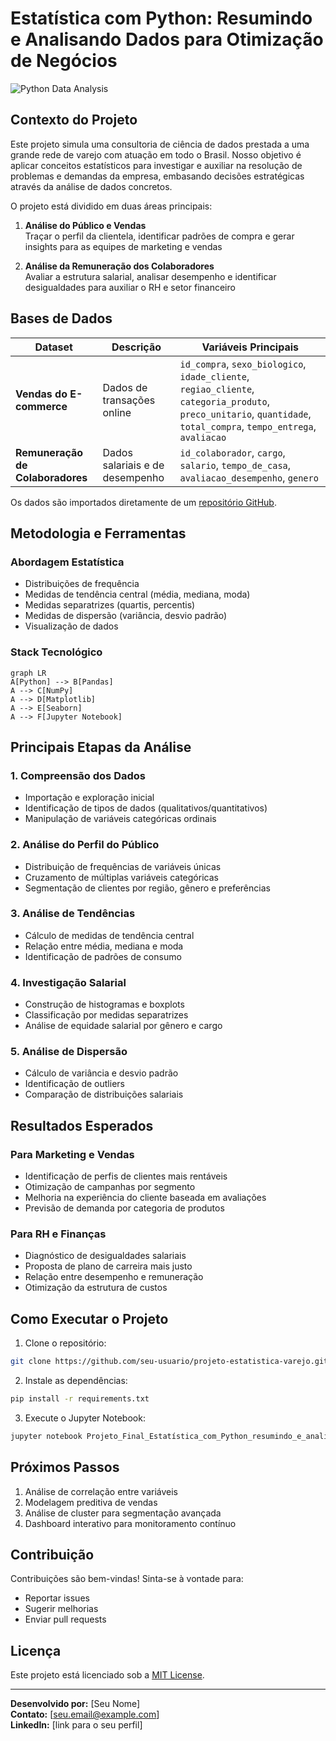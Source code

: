 # Estatística com Python: Resumindo e Analisando Dados para Otimização de Negócios

![Python Data Analysis](https://images.unsplash.com/photo-1551288049-bebda4e38f71?ixlib=rb-1.2.1&auto=format&fit=crop&w=1200&h=400&q=80)

## Contexto do Projeto

Este projeto simula uma consultoria de ciência de dados prestada a uma grande rede de varejo com atuação em todo o Brasil. Nosso objetivo é aplicar conceitos estatísticos para investigar e auxiliar na resolução de problemas e demandas da empresa, embasando decisões estratégicas através da análise de dados concretos.

O projeto está dividido em duas áreas principais:

1. **Análise do Público e Vendas**  
   Traçar o perfil da clientela, identificar padrões de compra e gerar insights para as equipes de marketing e vendas

2. **Análise da Remuneração dos Colaboradores**  
   Avaliar a estrutura salarial, analisar desempenho e identificar desigualdades para auxiliar o RH e setor financeiro

## Bases de Dados

| Dataset | Descrição | Variáveis Principais |
|---------|-----------|----------------------|
| **Vendas do E-commerce** | Dados de transações online | `id_compra`, `sexo_biologico`, `idade_cliente`, `regiao_cliente`, `categoria_produto`, `preco_unitario`, `quantidade`, `total_compra`, `tempo_entrega`, `avaliacao` |
| **Remuneração de Colaboradores** | Dados salariais e de desempenho | `id_colaborador`, `cargo`, `salario`, `tempo_de_casa`, `avaliacao_desempenho`, `genero` |

Os dados são importados diretamente de um [repositório GitHub](https://github.com/alura-cursos/Estatisticas-Python-frequencias-medidas/tree/main/dados).

## Metodologia e Ferramentas

### Abordagem Estatística
- Distribuições de frequência
- Medidas de tendência central (média, mediana, moda)
- Medidas separatrizes (quartis, percentis)
- Medidas de dispersão (variância, desvio padrão)
- Visualização de dados

### Stack Tecnológico
```mermaid
graph LR
A[Python] --> B[Pandas]
A --> C[NumPy]
A --> D[Matplotlib]
A --> E[Seaborn]
A --> F[Jupyter Notebook]
```

## Principais Etapas da Análise

### 1. Compreensão dos Dados
- Importação e exploração inicial
- Identificação de tipos de dados (qualitativos/quantitativos)
- Manipulação de variáveis categóricas ordinais

### 2. Análise do Perfil do Público
- Distribuição de frequências de variáveis únicas
- Cruzamento de múltiplas variáveis categóricas
- Segmentação de clientes por região, gênero e preferências

### 3. Análise de Tendências
- Cálculo de medidas de tendência central
- Relação entre média, mediana e moda
- Identificação de padrões de consumo

### 4. Investigação Salarial
- Construção de histogramas e boxplots
- Classificação por medidas separatrizes
- Análise de equidade salarial por gênero e cargo

### 5. Análise de Dispersão
- Cálculo de variância e desvio padrão
- Identificação de outliers
- Comparação de distribuições salariais

## Resultados Esperados

### Para Marketing e Vendas
- Identificação de perfis de clientes mais rentáveis
- Otimização de campanhas por segmento
- Melhoria na experiência do cliente baseada em avaliações
- Previsão de demanda por categoria de produtos

### Para RH e Finanças
- Diagnóstico de desigualdades salariais
- Proposta de plano de carreira mais justo
- Relação entre desempenho e remuneração
- Otimização da estrutura de custos

## Como Executar o Projeto

1. Clone o repositório:
```bash
git clone https://github.com/seu-usuario/projeto-estatistica-varejo.git
```

2. Instale as dependências:
```bash
pip install -r requirements.txt
```

3. Execute o Jupyter Notebook:
```bash
jupyter notebook Projeto_Final_Estatística_com_Python_resumindo_e_analisando_dados.ipynb
```

## Próximos Passos
1. Análise de correlação entre variáveis
2. Modelagem preditiva de vendas
3. Análise de cluster para segmentação avançada
4. Dashboard interativo para monitoramento contínuo

## Contribuição
Contribuições são bem-vindas! Sinta-se à vontade para:
- Reportar issues
- Sugerir melhorias
- Enviar pull requests

## Licença
Este projeto está licenciado sob a [MIT License](LICENSE).

---
**Desenvolvido por:** [Seu Nome]  
**Contato:** [seu.email@example.com]  
**LinkedIn:** [link para o seu perfil]
